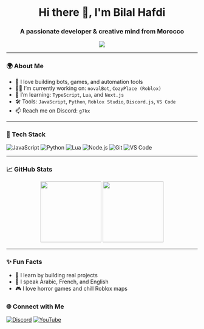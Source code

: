 <h1 align="center">Hi there 👋, I'm Bilal Hafdi</h1>
<h3 align="center">A passionate developer & creative mind from Morocco</h3>

<p align="center">
  <img src="https://readme-typing-svg.herokuapp.com?font=Fira+Code&size=22&pause=1000&center=true&width=435&lines=Moroccan-Dev+Designer;Loves+coding+and+design;Currently+learning+Web+3.0;Let's+build+cool+stuff!+🚀" />

</p>

---

### 🌍 About Me

- 🎯 I love building bots, games, and automation tools  
- 👨‍💻 I’m currently working on: `novalBot`, `CozyPlace (Roblox)`  
- 🌱 I’m learning: `TypeScript`, `Lua`, and `Next.js`  
- 🛠️ Tools: `JavaScript`, `Python`, `Roblox Studio`, `Discord.js`, `VS Code`  
- 📫 Reach me on Discord: `g7kx`

---

### 🧰 Tech Stack

![JavaScript](https://img.shields.io/badge/-JavaScript-333333?style=for-the-badge&logo=javascript)
![Python](https://img.shields.io/badge/-Python-333333?style=for-the-badge&logo=python)
![Lua](https://img.shields.io/badge/-Lua-333333?style=for-the-badge&logo=lua)
![Node.js](https://img.shields.io/badge/-Node.js-333333?style=for-the-badge&logo=node.js)
![Git](https://img.shields.io/badge/-Git-333333?style=for-the-badge&logo=git)
![VS Code](https://img.shields.io/badge/-VS_Code-333333?style=for-the-badge&logo=visual-studio-code)

---

### 📈 GitHub Stats

<p align="center">
  <img src="https://github-readme-stats.vercel.app/api?username=bilalhafdi&show_icons=true&theme=radical" height="160px" />
  <img src="https://github-readme-stats.vercel.app/api/top-langs/?username=bilalhafdi&layout=compact&theme=radical" height="160px" />
</p>

---

### ✨ Fun Facts

- 🧠 I learn by building real projects
- 💬 I speak Arabic, French, and English
- 🎮 I love horror games and chill Roblox maps

### 🌐 Connect with Me

[![Discord](https://img.shields.io/badge/-Join%20my%20Discord-5865F2?style=for-the-badge&logo=discord&logoColor=white)](https://discord.gg/adxKrs8KXT)
[![YouTube](https://img.shields.io/badge/-YouTube-EA3323?style=for-the-badge&logo=youtube&logoColor=white)](https://www.youtube.com/@Ervaaaaaaan)

